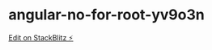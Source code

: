 # angular-no-for-root-yv9o3n

[Edit on StackBlitz ⚡️](https://stackblitz.com/edit/angular-no-for-root-yv9o3n)